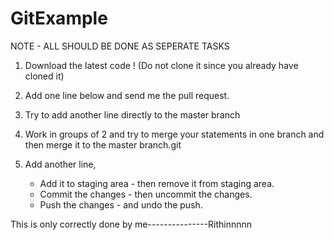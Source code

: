 # GitExample

NOTE - ALL SHOULD BE DONE AS SEPERATE TASKS

1. Download the latest code ! (Do not clone it since you already have cloned it)

2. Add one line below and send me the pull request.

3. Try to add another line directly to the master branch

4. Work in groups of 2 and try to merge your statements in one branch and then merge it to the master branch.git

5. Add another line, 
    - Add it to staging area - then remove it from staging area.
    - Commit the changes - then uncommit the changes.
    - Push the changes - and undo the push.















This is only correctly done by me---------------Rithinnnnn

